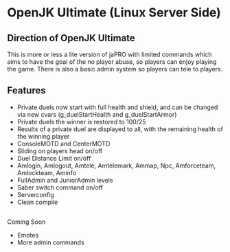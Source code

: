 # OpenJK Ultimate (Linux Server Side)

## Direction of OpenJK Ultimate

This is more or less a lite version of jaPRO with limited commands which aims to have the goal of the no player abuse, so players can enjoy playing the game. There is also a basic admin system so players can tele to players.

## Features 

* Private duels now start with full health and shield, and can be changed via new cvars (g_duelStartHealth and g_duelStartArmor)
* Private duels the winner is restored to 100/25
* Results of a private duel are displayed to all, with the remaining health of the winning player
* ConsoleMOTD and CenterMOTD
* Sliding on players head on/off
* Duel Distance Limit on/off 
* Amlogin, Amlogout, Amtele, Amtelemark, Ammap, Npc, Amforceteam, Amlockteam, Aminfo
* FullAdmin and JuniorAdmin levels
* Saber switch command on/off
* Serverconfig
* Clean compile

##

Coming Soon

* Emotes
* More admin commands
